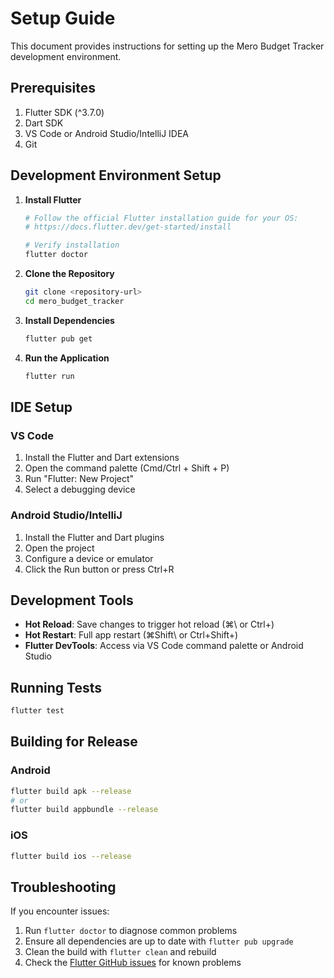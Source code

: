 # Setup Guide

This document provides instructions for setting up the Mero Budget Tracker development environment.

## Prerequisites

1. Flutter SDK (^3.7.0)
2. Dart SDK
3. VS Code or Android Studio/IntelliJ IDEA
4. Git

## Development Environment Setup

1. **Install Flutter**
   ```bash
   # Follow the official Flutter installation guide for your OS:
   # https://docs.flutter.dev/get-started/install
   
   # Verify installation
   flutter doctor
   ```

2. **Clone the Repository**
   ```bash
   git clone <repository-url>
   cd mero_budget_tracker
   ```

3. **Install Dependencies**
   ```bash
   flutter pub get
   ```

4. **Run the Application**
   ```bash
   flutter run
   ```

## IDE Setup

### VS Code
1. Install the Flutter and Dart extensions
2. Open the command palette (Cmd/Ctrl + Shift + P)
3. Run "Flutter: New Project"
4. Select a debugging device

### Android Studio/IntelliJ
1. Install the Flutter and Dart plugins
2. Open the project
3. Configure a device or emulator
4. Click the Run button or press Ctrl+R

## Development Tools

- **Hot Reload**: Save changes to trigger hot reload (⌘\ or Ctrl+\)
- **Hot Restart**: Full app restart (⌘Shift\ or Ctrl+Shift+\)
- **Flutter DevTools**: Access via VS Code command palette or Android Studio

## Running Tests

```bash
flutter test
```

## Building for Release

### Android
```bash
flutter build apk --release
# or
flutter build appbundle --release
```

### iOS
```bash
flutter build ios --release
```

## Troubleshooting

If you encounter issues:

1. Run `flutter doctor` to diagnose common problems
2. Ensure all dependencies are up to date with `flutter pub upgrade`
3. Clean the build with `flutter clean` and rebuild
4. Check the [Flutter GitHub issues](https://github.com/flutter/flutter/issues) for known problems